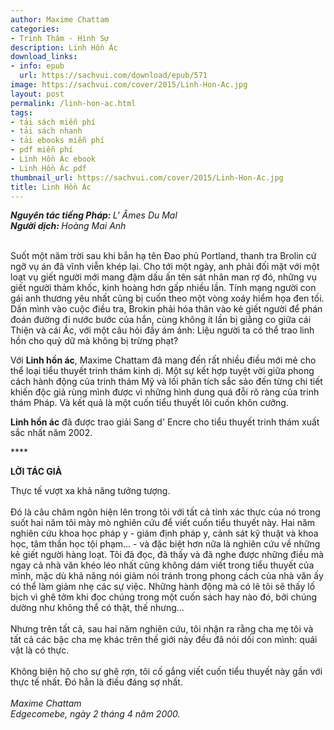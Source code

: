 ```yaml
---
author: Maxime Chattam
categories:
- Trinh Thám - Hình Sự
description: Linh Hồn Ác
download_links:
- info: epub
  url: https://sachvui.com/download/epub/571
image: https://sachvui.com/cover/2015/Linh-Hon-Ac.jpg
layout: post
permalink: /linh-hon-ac.html
tags:
- tải sách miễn phí
- tải sách nhanh
- tải ebooks miễn phí
- pdf miễn phí
- Linh Hồn Ác ebook
- Linh Hồn Ác pdf
thumbnail_url: https://sachvui.com/cover/2015/Linh-Hon-Ac.jpg
title: Linh Hồn Ác
---
```


 <div class="item-desc text-justify"> <p><strong><em>Nguyên tác tiếng Pháp: </em></strong><em>L' Âmes Du Mal</em><br><strong><em>Người dịch: </em></strong><em>Hoàng Mai Anh</em><br> </p><p>Suốt một năm trời sau khi bắn hạ tên Đao phủ Portland, thanh tra Brolin cứ ngỡ vụ án đã vĩnh viễn khép lại. Cho tới một ngày, anh phải đối mặt với một loạt vụ giết người mới mang đậm dấu ấn tên sát nhân man rợ đó, những vụ giết người thảm khốc, kinh hoàng hơn gấp nhiều lần. Tính mạng người con gái anh thương yêu nhất cũng bị cuốn theo một vòng xoáy hiểm họa đen tối. Dấn mình vào cuộc điều tra, Brokin phải hóa thân vào kẻ giết người để phán đoán đường đi nước bước của hắn, cùng không ít lần bị giằng co giữa cái Thiện và cái Ác, với một câu hỏi đầy ám ảnh: Liệu người ta có thể trao linh hồn cho quỷ dữ mà không bị trừng phạt?</p><p>Với <strong>Linh hồn ác</strong>, Maxime Chattam đã mang đến rất nhiều điều mới mẻ cho thể loại tiểu thuyết trinh thám kinh dị. Một sự kết hợp tuyệt vời giữa phong cách hành động của trinh thám Mỹ và lối phân tích sắc sảo đến từng chi tiết khiến độc giả rùng mình được vì những hình dung quá đỗi rõ ràng của trinh thám Pháp. Và kết quả là một cuốn tiểu thuyết lôi cuốn khôn cưỡng.</p><p><strong>Linh hồn ác</strong> đã được trao giải Sang d' Encre cho tiểu thuyết trinh thám xuất sắc nhất năm 2002.</p><p>****</p><p><strong>LỜI TÁC GIẢ</strong></p><p>Thực tế vượt xa khả năng tưởng tượng. <br><br>Đó là câu châm ngôn hiện lên trong tôi với tất cả tính xác thực của nó trong suốt hai năm tôi mày mò nghiên cứu để viết cuốn tiểu thuyết này. Hai năm nghiên cứu khoa học pháp y - giám định pháp y, cảnh sát kỹ thuật và khoa học, tâm thần học tội phạm… - và đặc biệt hơn nữa là nghiên cứu về những kẻ giết người hàng loạt. Tôi đã đọc, đã thấy và đã nghe được những điều mà ngay cả nhà văn khéo léo nhất cũng không dám viết trong tiểu thuyết của mình, mặc dù khả năng nói giảm nói tránh trong phong cách của nhà văn ấy có thể làm giảm nhẹ các sự việc. Những hành động mà có lẽ tôi sẽ thấy lố bịch vì ghê tởm khi đọc chúng trong một cuốn sách hay nào đó, bởi chúng dường như không thể có thật, thế nhưng… <br><br>Nhưng trên tất cả, sau hai năm nghiên cứu, tôi nhận ra rằng cha mẹ tôi và tất cả các bậc cha mẹ khác trên thế giới này đều đã nói dối con mình: quái vật là có thực. <br><br>Không biện hộ cho sự ghê rợn, tôi cố gắng viết cuốn tiểu thuyết này gần với thực tế nhất. Đó hẳn là điều đáng sợ nhất. <br><br><em>Maxime Chattam </em><br><em>Edgecomebe, ngày 2 tháng 4 năm 2000.</em></p> </div>